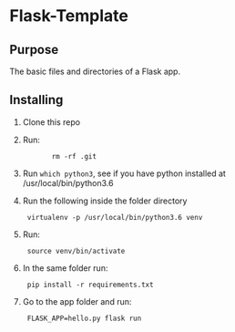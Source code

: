 # Flask-Template

## Purpose

The basic files and directories of a Flask app.

## Installing

1. Clone this repo
2. Run:

			  rm -rf .git

3. Run `which python3`, see if you have python installed at /usr/local/bin/python3.6
4. Run the following inside the folder directory


        virtualenv -p /usr/local/bin/python3.6 venv

5. Run:


        source venv/bin/activate

6. In the same folder run:


        pip install -r requirements.txt

7. Go to the app folder and run:


        FLASK_APP=hello.py flask run
